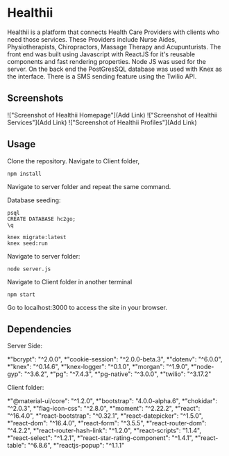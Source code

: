 Healthii
=====================

Healthii is a platform that connects Health Care Providers with clients who need those services.  These Providers include Nurse Aides, Physiotherapists, Chiropractors, Massage Therapy and Acupunturists.  The front end was built using Javascript with ReactJS for it's reusable components and fast rendering properties.  Node JS was used for the server.  On the back end the PostGresSQL database was used with Knex as the interface.  There is a SMS sending feature using the Twilio API.  

## Screenshots

!["Screenshot of Healthii Homepage"](Add Link)
!["Screenshot of Healthii Services"](Add Link)
!["Screenshot of Healthii Profiles"](Add Link)


## Usage

Clone the repository.  Navigate to Client folder, 

```
npm install
```

Navigate to server folder and repeat the same command.  

Database seeding:
```
psql
CREATE DATABASE hc2go;
\q

knex migrate:latest
knex seed:run
```

Navigate to server folder:
```
node server.js
```

Navigate to Client folder in another terminal
```
npm start
```

Go to localhost:3000 to access the site in your browser.

## Dependencies
Server Side:

*"bcrypt": "^2.0.0",
*"cookie-session": "^2.0.0-beta.3",
*"dotenv": "^6.0.0",
*"knex": "^0.14.6",
*"knex-logger": "^0.1.0",
*"morgan": "^1.9.0",
*"node-gyp": "^3.6.2",
*"pg": "^7.4.3",
*"pg-native": "^3.0.0",
*"twilio": "^3.17.2"

Client folder:

*"@material-ui/core": "^1.2.0",
*"bootstrap": "4.0.0-alpha.6",
*"chokidar": "^2.0.3",
*"flag-icon-css": "^2.8.0",
*"moment": "^2.22.2",
*"react": "^16.4.0",
*"react-bootstrap": "^0.32.1",
*"react-datepicker": "^1.5.0",
*"react-dom": "^16.4.0",
*"react-form": "^3.5.5",
*"react-router-dom": "^4.2.2",
*"react-router-hash-link": "^1.2.0",
*"react-scripts": "1.1.4",
*"react-select": "^1.2.1",
*"react-star-rating-component": "^1.4.1",
*"react-table": "^6.8.6",
*"reactjs-popup": "^1.1.1"


